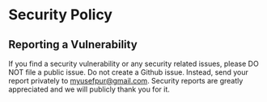 # Security Policy

## Reporting a Vulnerability

If you find a security vulnerability or any security related issues, please DO NOT file a public issue. Do not create a Github issue. Instead, send your report privately to myusefpur@gmail.com. Security reports are greatly appreciated and we will publicly thank you for it.

